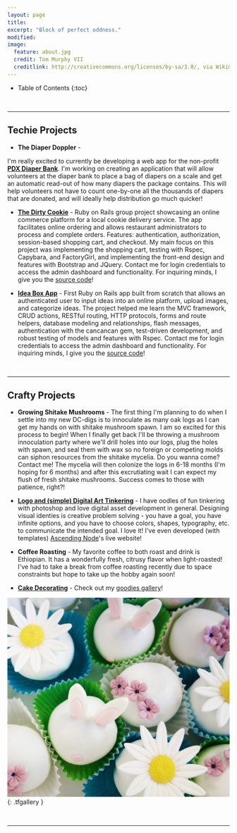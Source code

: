 ```yaml
---
layout: page
title:
excerpt: "Block of perfect oddness."
modified:
image:
  feature: about.jpg
  credit: Tom Murphy VII
  creditlink: http://creativecommons.org/licenses/by-sa/3.0/, via Wikimedia Commons
---
```



* Table of Contents
{:toc}

<br/>

---


## Techie Projects
* **The Diaper Doppler** -
<!-- (http://diaper-doppler.herokuapp.com) -->
<!-- [(https://github.com/teresafinn/the-dirty-cookie)](https://github.com/teresafinn/the-dirty-cookie) -->
I'm really excited to currently be developing a web app for the non-profit [**PDX Diaper Bank**](www.pdxdiaperbank.org/). I'm working on creating an application that will allow volunteers at the diaper bank to place a bag of diapers on a scale and get an automatic read-out of how many diapers the package contains. This will help volunteers not have to count one-by-one all the thousands of diapers that are donated, and will ideally help distribution go much quicker!

* [**The Dirty Cookie**](http://dirty-cookie.herokuapp.com) -
Ruby on Rails group project showcasing an online commerce platform for a local cookie delivery service. The app facilitates online ordering and allows restaurant administrators to process and complete orders. Features: authentication, authorization, session-based shopping cart, and checkout. My main focus on this project was implementing the shopping cart, testing with Rspec, Capybara, and FactoryGirl, and implementing the front-end design and features with Bootstrap and JQuery. Contact me for login credentials to access the admin dashboard and functionality. For inquiring minds, I give you the [source code](https://github.com/teresafinn/the-dirty-cookie)!

* [**Idea Box App**](http://teresa-idea-box.herokuapp.com/) -
First Ruby on Rails app built from scratch that allows an authenticated user to input ideas into an online platform, upload images, and categorize ideas. The project helped me learn the MVC framework, CRUD actions, RESTful routing, HTTP protocols, forms and route helpers, database modeling and relationships, flash messages, authentication with the cancancan gem, test-driven development, and robust testing of models and features with Rspec. Contact me for login credentials to access the admin dashboard and functionality. For inquiring minds, I give you the [source code](https://github.com/teresafinn/teresa-idea-box)!

<br/>



---

##  Crafty Projects
* **Growing Shitake Mushrooms** - The first thing I'm planning to do when I settle into my new DC-digs is to innoculate as many oak logs as I can get my hands on with shitake mushroom spawn. I am so excited for this process to begin! When I finally get back I'll be throwing a mushroom innoculation party where we'll drill holes into our logs, plug the holes with spawn, and seal them with wax so no foreign or competing molds can siphon resources from the shitake mycelia. Do you wanna come? Contact me! The mycelia will then colonize the logs in 6-18 months (I'm hoping for 6 months) and after this excrutiating wait I can expect my flush of fresh shitake mushrooms. Success comes to those with patience, right?!

* [**Logo and (simple) Digital Art Tinkering**](/projects/digital-art-tinkering) - I have oodles of fun tinkering with photoshop and love digital asset development in general. Designing visual identies is creative problem solving - you have a goal, you have infinite options, and you have to choose colors, shapes, typography, etc. to communicate the intended goal. I love it! I've even developed (with templates) [Ascending Node](http://ascendingnode.ca/)'s live website!

* **Coffee Roasting** - My favorite coffee to both roast and drink is Ethiopian. It has a wonderfully fresh, citrusy flavor when light-roasted! I've had to take a break from coffee roasting recently due to space constraints but hope to take up the hobby again soon!

* [**Cake Decorating**](/projects/cake-pictures) - Check out my [goodies gallery](/projects/cake-pictures)!

![Easter Truffles](/images/easter.jpg "Easter Truffles"){: .tfgallery }

<br/>

---



